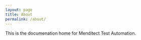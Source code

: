```yaml
---
layout: page
title: About
permalink: /about/
---
```


This is the documenation home for Menditect Test Automation.